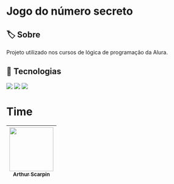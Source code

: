 <h1>Jogo do número secreto</h1>

<h2>🏷️ Sobre</h2>
<p>Projeto utilizado nos cursos de lógica de programação da Alura.</p>

## 🚀 Tecnologias
<div>
  <img src="https://img.shields.io/badge/HTML-239120?style=for-the-badge&logo=html5&logoColor=white">
  <img src="https://img.shields.io/badge/CSS-239120?&style=for-the-badge&logo=css3&logoColor=white">
  <img src="https://img.shields.io/badge/JavaScript-F7DF1E?style=for-the-badge&logo=javascript&logoColor=black">
</div>

# Time
 
 | [<img loading="[lazy" src="https://avatars.githubusercontent.com/u/178958322?s=400&u=9c31031451cb456facb19e96d895bfcbd9a13c3b&v=4" width=115><br><sub>Arthur Scarpin</sub>](https://github.com/arthurscarpin) |
 | :---: | 
